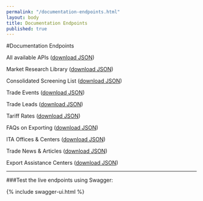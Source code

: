 ```yaml
---
permalink: "/documentation-endpoints.html"
layout: body
title: Documentation Endpoints
published: true
---
```


#Documentation Endpoints

All available APIs ([download JSON](api/trade-apis.json))

Market Research Library ([download JSON](api/market-research-library.json))

Consolidated Screening List ([download JSON](api/consolidated-screening-lists.json))

Trade Events ([download JSON](api/trade-events.json))

Trade Leads ([download JSON](api/trade-leads.json))

Tariff Rates ([download JSON](api/tariff-rates.json))

FAQs on Exporting ([download JSON](api/ita-faqs.json))

ITA Offices & Centers ([download JSON](api/ita-office-locations.json))

Trade News & Articles ([download JSON](api/ita-articles.json))

Export Assistance Centers ([download JSON](api/export-assistance-centers.json))

---

###Test the live endpoints using Swagger:

{% include swagger-ui.html %}